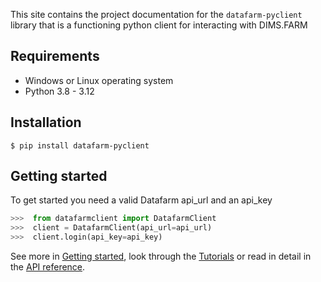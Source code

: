This site contains the project documentation for the
`datafarm-pyclient` library that is a functioning python client
for interacting with DIMS.FARM

## Requirements

* Windows or Linux operating system
* Python 3.8 - 3.12

## Installation

```
$ pip install datafarm-pyclient
```

## Getting started
To get started you need a valid Datafarm api_url and an api_key

```python
>>>  from datafarmclient import DatafarmClient
>>>  client = DatafarmClient(api_url=api_url)
>>>  client.login(api_key=api_key)
```
See more in [Getting started](getting_started.md), look through the [Tutorials](tutorials.md) or read in detail in the [API reference](reference.md).
